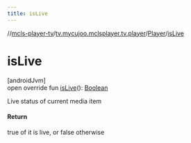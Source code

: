 ```yaml
---
title: isLive
---
```

//[mcls-player-tv](../../../index.html)/[tv.mycujoo.mclsplayer.tv.player](../index.html)/[Player](index.html)/[isLive](is-live.html)



# isLive



[androidJvm]\
open override fun [isLive](is-live.html)(): [Boolean](https://kotlinlang.org/api/latest/jvm/stdlib/kotlin/-boolean/index.html)



Live status of current media item



#### Return



true of it is live, or false otherwise




